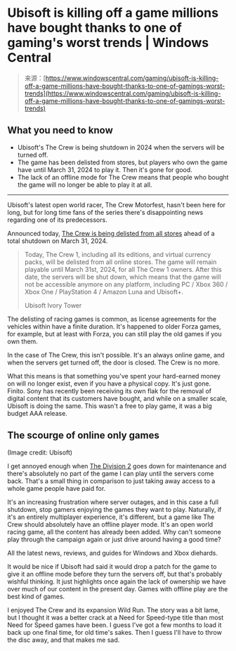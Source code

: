 <!--yml
category: 未分类
date: 2024-05-29 13:22:57
-->

# Ubisoft is killing off a game millions have bought thanks to one of gaming's worst trends | Windows Central

> 来源：[https://www.windowscentral.com/gaming/ubisoft-is-killing-off-a-game-millions-have-bought-thanks-to-one-of-gamings-worst-trends](https://www.windowscentral.com/gaming/ubisoft-is-killing-off-a-game-millions-have-bought-thanks-to-one-of-gamings-worst-trends)

## What you need to know

*   Ubisoft's The Crew is being shutdown in 2024 when the servers will be turned off. 
*   The game has been delisted from stores, but players who own the game have until March 31, 2024 to play it. Then it's gone for good. 
*   The lack of an offline mode for The Crew means that people who bought the game will no longer be able to play it at all. 

* * *

Ubisoft's latest open world racer, The Crew Motorfest, hasn't been here for long, but for long time fans of the series there's disappointing news regarding one of its predecessors. 

Announced today, [The Crew is being delisted from all stores](https://ubisoft.pxf.io/c/221109/864200/12050?subId1=wp-us-7100600220444159221&sharedId=wp-us&u=https%3A%2F%2Fwww.ubisoft.com%2Fen-gb%2Fgame%2Fthe-crew%2Fthe-crew%2Fnews-updates%2FmOR3tviszkxfeQCUKxhOV%2Fan-update-on-the-crew) ahead of a total shutdown on March 31, 2024. 

> Today, The Crew 1, including all its editions, and virtual currency packs, will be delisted from all online stores. The game will remain playable until March 31st, 2024, for all The Crew 1 owners. After this date, the servers will be shut down, which means that the game will not be accessible anymore on any platform, including PC / Xbox 360 / Xbox One / PlayStation 4 / Amazon Luna and Ubisoft+.
> 
> Ubisoft Ivory Tower

The delisting of racing games is common, as license agreements for the vehicles within have a finite duration. It's happened to older Forza games, for example, but at least with Forza, you can still play the old games if you own them. 

In the case of The Crew, this isn't possible. It's an always online game, and when the servers get turned off, the door is closed. The Crew is no more. 

What this means is that something you've spent your hard-earned money on will no longer exist, even if you have a physical copy. It's just gone. Finito. Sony has recently been receiving its own flak for the removal of digital content that its customers have bought, and while on a smaller scale, Ubisoft is doing the same. This wasn't a free to play game, it was a big budget AAA release. 

## The scourge of online only games 

(Image credit: Ubisoft)

I get annoyed enough when [The Division 2](https://www.windowscentral.com/gaming/the-division-2-project-resolve-is-going-to-make-big-changes-to-weapons-gear-and-loot-to-make-the-game-more-fun-for-everyone) goes down for maintenance and there's absolutely no part of the game I can play until the servers come back. That's a small thing in comparison to just taking away access to a whole game people have paid for. 

It's an increasing frustration where server outages, and in this case a full shutdown, stop gamers enjoying the games they want to play. Naturally, if it's an entirely multiplayer experience, it's different, but a game like The Crew should absolutely have an offline player mode. It's an open world racing game, all the content has already been added. Why can't someone play through the campaign again or just drive around having a good time? 

All the latest news, reviews, and guides for Windows and Xbox diehards.

It would be nice if Ubisoft had said it would drop a patch for the game to give it an offline mode before they turn the servers off, but that's probably wishful thinking. It just highlights once again the lack of ownership we have over much of our content in the present day. Games with offline play are the best kind of games. 

I enjoyed The Crew and its expansion Wild Run. The story was a bit lame, but I thought it was a better crack at a Need for Speed-type title than most Need for Speed games have been. I guess I've got a few months to load it back up one final time, for old time's sakes. Then I guess I'll have to throw the disc away, and that makes me sad.